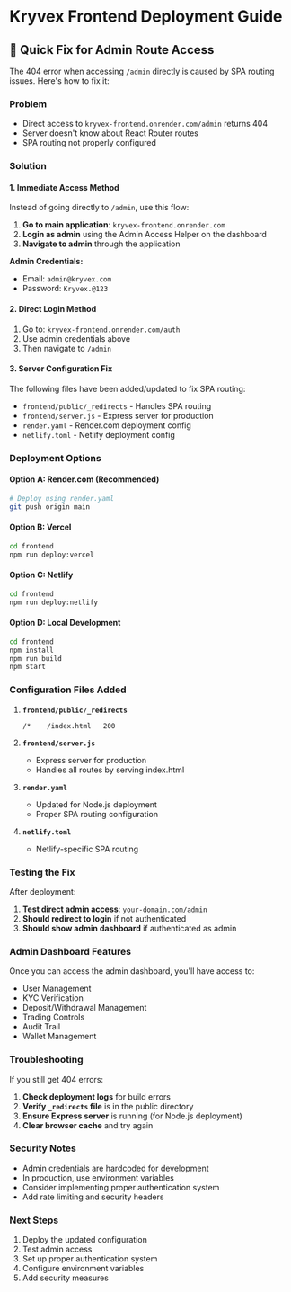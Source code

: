 # Kryvex Frontend Deployment Guide

## 🚀 Quick Fix for Admin Route Access

The 404 error when accessing `/admin` directly is caused by SPA routing issues. Here's how to fix it:

### Problem
- Direct access to `kryvex-frontend.onrender.com/admin` returns 404
- Server doesn't know about React Router routes
- SPA routing not properly configured

### Solution

#### 1. **Immediate Access Method**
Instead of going directly to `/admin`, use this flow:

1. **Go to main application**: `kryvex-frontend.onrender.com`
2. **Login as admin** using the Admin Access Helper on the dashboard
3. **Navigate to admin** through the application

**Admin Credentials:**
- Email: `admin@kryvex.com`
- Password: `Kryvex.@123`

#### 2. **Direct Login Method**
1. Go to: `kryvex-frontend.onrender.com/auth`
2. Use admin credentials above
3. Then navigate to `/admin`

#### 3. **Server Configuration Fix**

The following files have been added/updated to fix SPA routing:

- `frontend/public/_redirects` - Handles SPA routing
- `frontend/server.js` - Express server for production
- `render.yaml` - Render.com deployment config
- `netlify.toml` - Netlify deployment config

### Deployment Options

#### Option A: Render.com (Recommended)
```bash
# Deploy using render.yaml
git push origin main
```

#### Option B: Vercel
```bash
cd frontend
npm run deploy:vercel
```

#### Option C: Netlify
```bash
cd frontend
npm run deploy:netlify
```

#### Option D: Local Development
```bash
cd frontend
npm install
npm run build
npm start
```

### Configuration Files Added

1. **`frontend/public/_redirects`**
   ```
   /*    /index.html   200
   ```

2. **`frontend/server.js`**
   - Express server for production
   - Handles all routes by serving index.html

3. **`render.yaml`**
   - Updated for Node.js deployment
   - Proper SPA routing configuration

4. **`netlify.toml`**
   - Netlify-specific SPA routing

### Testing the Fix

After deployment:

1. **Test direct admin access**: `your-domain.com/admin`
2. **Should redirect to login** if not authenticated
3. **Should show admin dashboard** if authenticated as admin

### Admin Dashboard Features

Once you can access the admin dashboard, you'll have access to:

- User Management
- KYC Verification
- Deposit/Withdrawal Management
- Trading Controls
- Audit Trail
- Wallet Management

### Troubleshooting

If you still get 404 errors:

1. **Check deployment logs** for build errors
2. **Verify `_redirects` file** is in the public directory
3. **Ensure Express server** is running (for Node.js deployment)
4. **Clear browser cache** and try again

### Security Notes

- Admin credentials are hardcoded for development
- In production, use environment variables
- Consider implementing proper authentication system
- Add rate limiting and security headers

### Next Steps

1. Deploy the updated configuration
2. Test admin access
3. Set up proper authentication system
4. Configure environment variables
5. Add security measures 